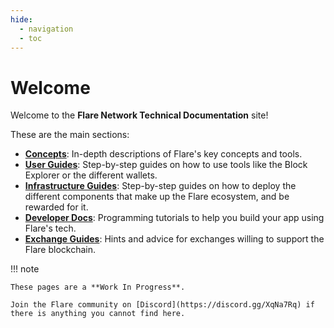 ```yaml
---
hide:
  - navigation
  - toc
---
```


# Welcome

Welcome to the **Flare Network Technical Documentation** site!

These are the main sections:

* **[Concepts](tech/index.md)**: In-depth descriptions of Flare's key concepts and tools.
* **[User Guides](user/index.md)**: Step-by-step guides on how to use tools like the Block Explorer or the different wallets.
* **[Infrastructure Guides](infra/index.md)**: Step-by-step guides on how to deploy the different components that make up the Flare ecosystem, and be rewarded for it.
* **[Developer Docs](dev/index.md)**: Programming tutorials to help you build your app using Flare's tech.
* **[Exchange Guides](exchange/index.md)**: Hints and advice for exchanges willing to support the Flare blockchain.

!!! note

    These pages are a **Work In Progress**.

    Join the Flare community on [Discord](https://discord.gg/XqNa7Rq) if there is anything you cannot find here.
